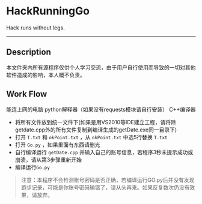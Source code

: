 # HackRunningGo

Hack runs without legs.

---

## Description

本文件夹内所有源程序仅供个人学习交流，由于用户自行使用而导致的一切对其他软件造成的影响，本人概不负责。

## Work Flow

能连上网的电脑
python解释器（如果没有requests模块请自行安装）
C++编译器

* 将所有文件放到统一文件下(如果是用VS2010等IDE建立工程，请将除getdate.cpp外的所有文件复制到编译生成的getDate.exe同一目录下)
* 打开 `T.txt` 和 `okPoint.txt` ，从 `okPoint.txt` 中选5行替换 `T.txt`
* 打开 `Go.py` ，如果里面有东西请删光
* 自行编译运行 `getDate.cpp` 并输入自己的账号信息，若程序3秒未提示成功或崩溃，请从第3步骤重新开始
* 编译运行`Go.py`

> 注意：本程序不会检测账号密码是否正确，若编译运行GO.py后并没有发现跑步记录，可能是你账号密码输错了，请从头再来。如果反复数次仍没有效果，请放弃。
